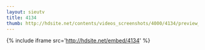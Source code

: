 ```yaml
---
layout: sieutv
title: 4134
thumb: http://hdsite.net/contents/videos_screenshots/4000/4134/preview_360p.mp4.jpg
---
```

{% include iframe src='http://hdsite.net/embed/4134' %}
 
